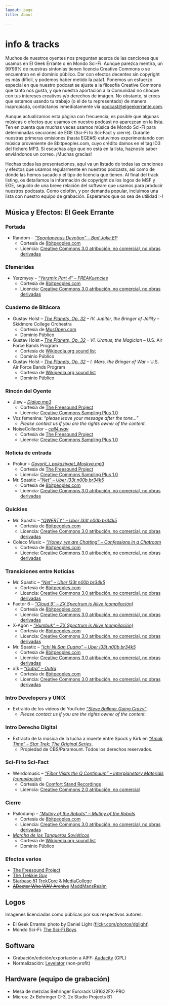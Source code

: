```yaml
---
layout: page
title: About

---
```


# info & tracks
Muchos de nuestros oyentes nos preguntan acerca de las canciones que usamos en El Geek Errante o en Mondo Sci-Fi. Aunque parezca mentira, un 99′99% de nuestras sintonías tienen licencia Creative Commons o se encuentran en el dominio público. Dar con efectos decentes sin copyright es más difícil, y podemos haber metido la pata1. Ponemos un esfuerzo especial en que nuestro podcast se ajuste a la filosofía Creative Commons que tanto nos gusta, y que nuestra aportación a la Comunidad no choque con tus intereses creativos y/o derechos de imágen. No obstante, si crees que estamos usando tu trabajo (o el de tu representado) de manera inapropiada, contáctanos inmediatamente vía <a href='ma&#105;&#108;to&#58;podc%&#54;1%7&#51;t%&#52;0elge%&#54;5k&#101;r%72%61%6Ete&#46;c%6&#70;m'>&#112;odcas&#116;&#64;el&#103;eekerran&#116;&#101;&#46;com</a>.

Aunque actualizamos esta página con frecuencia, es posible que algunas músicas o efectos que usamos en nuestro podcast no aparezcan en la lista. Ten en cuenta que muchas veces usamos música de Mondo Sci-Fi para determinadas secciones de EGE (Sci-Fi to Sci-Fact y cierre). Durante nuestras primeras emisiones (hasta EGE#6) estuvimos experimentando con música proveniente de 8bitpeoples.com, cuyo crédito damos en el tag ID3 del fichero MP3. Si escuchas algo que no está en la lista, haznoslo saber enviándonos un correo. ¡Muchas gracias!

Hechas todas las presentaciones, aquí va un listado de todas las canciones y efectos que usamos regularmente en nuestros podcasts, así como de dónde las hemos sacado y el tipo de licencia que tienen. Al final del track listing, os detallamos la información de copyright de los logos de MSF y EGE, seguido de una breve relación del software que usamos para producir nuestros podcasts. Como colofón, y por demanda popular, incluimos una lista con nuestro equipo de grabación. Esperamos que os sea de utilidad :-)

## Música y Efectos: El Geek Errante

### Portada
- Random – [*“Spontaneous Devotion” – Bad Joke EP*](http://www.8bitpeoples.com/products/520261-random-bad-joke-ep)
  - Cortesía de [8bitpeoples.com](http://www.8bitpeoples.com/)
  - Licencia: [Creative Commons 3.0 atribución, no comercial, no obras derivadas](https://creativecommons.org/licenses/by-nc-nd/3.0/)

### Efemérides
- Yerzmyey – [*“Yerzmix Part 4″ – FREAKuencies*](http://www.8bitpeoples.com/products/520268-yerzmyey-freakuencies)
  - Cortesía de [8bitpeoples.com](http://www.8bitpeoples.com/)
  - Licencia: [Creative Commons 3.0 atribución, no comercial, no obras derivadas](https://creativecommons.org/licenses/by-nc-nd/3.0/)

### Cuaderno de Bitácora
- Gustav Holst – *[The Planets, Op. 32](https://musopen.org/music/223/gustav-holst/the-planets-op-32/) – IV. Jupiter, the Bringer of Jollity* – Skidmore College Orchestra
  - Cortesía de [MusOpen.com](https://musopen.org/)
  - Dominio Público
- Gustav Holst – *[The Planets, Op. 32](https://en.wikipedia.org/wiki/The_Planets) – VI. Uranus, the Magician* – U.S. Air Force Bands Program
  - Cortesía de [Wikipedia.org sound list](https://en.wikipedia.org/wiki/Wikipedia:Sound/list)
  - Dominio Público
- Gustav Holst – *[The Planets, Op. 32](https://en.wikipedia.org/wiki/The_Planets) – I. Mars, the Bringer of War* – U.S. Air Force Bands Program
  - Cortesía de [Wikipedia.org sound list](https://en.wikipedia.org/wiki/Wikipedia:Sound/list)
  - Dominio Público

### Rincón del Oyente
- Jlew – [*Dialup.mp3*](http://www.freesound.org/people/Jlew/sounds/16475/)
  - Cortesía de [The Freesound Project](http://www.freesound.org/)
  - Licencia: [Creative Commons Sampling Plus 1.0](https://creativecommons.org/licenses/sampling+/1.0/)
- Voz femenina: *“please leave your message after the tone…”*
  - *Please contact us if you are the rights owner of the content.*
- NoiseCollector – [*call4.wav*](http://www.freesound.org/people/NoiseCollector/sounds/4998/)
  - Cortesía de [The Freesound Project](http://www.freesound.org/)
  - Licencia: [Creative Commons Sampling Plus 1.0](https://creativecommons.org/licenses/sampling+/1.0/)

### Noticia de entrada
- Prokur – [*Govorit_i_pokazivaet_Moskva.mp3*](http://www.freesound.org/people/Prokur/sounds/16832/)
  - Cortesía de [The Freesound Project](http://www.freesound.org/)
  - Licencia: [Creative Commons Sampling Plus 1.0](https://creativecommons.org/licenses/sampling+/1.0/)
- Mr. Spastic –[*“Net” – Uber l33t n00b br34k5*](http://www.8bitpeoples.com/products/520260-mr-spastic-uber-l33t-n00b-br34k5)
  - Cortesía de [8bitpeoples.com](http://www.8bitpeoples.com/)
  - Licencia: [Creative Commons 3.0 atribución, no comercial, no obras derivadas](https://creativecommons.org/licenses/by-nc-nd/3.0/)

### Quickies
- Mr. Spastic – [*“QWERTY” – Uber l33t n00b br34k5*](http://www.8bitpeoples.com/products/520260-mr-spastic-uber-l33t-n00b-br34k5)
  - Cortesía de [8bitpeoples.com](http://www.8bitpeoples.com/)
  - Licencia: [Creative Commons 3.0 atribución, no comercial, no obras derivadas](https://creativecommons.org/licenses/by-nc-nd/3.0/)
- Coleco Music – [*“Honey, we are Chatting” – Confessions in a Chatroom*](http://www.8bitpeoples.com/products/520249-coleco-music-confessions-in-a-chatroom)
  - Cortesía de [8bitpeoples.com](http://www.8bitpeoples.com/)
  - Licencia: [Creative Commons 3.0 atribución, no comercial, no obras derivadas](https://creativecommons.org/licenses/by-nc-nd/3.0/)

### Transiciones entre Noticias
- Mr. Spastic – [*“Net” – Uber l33t n00b br34k5*](http://www.8bitpeoples.com/products/520260-mr-spastic-uber-l33t-n00b-br34k5)
  - Cortesía de [8bitpeoples.com](http://www.8bitpeoples.com/)
  - Licencia: [Creative Commons 3.0 atribución, no comercial, no obras derivadas](https://creativecommons.org/licenses/by-nc-nd/3.0/)
- Factor 6 – [*“Cloud 9″ – ZX Spectrum is Alive (compilación)*](http://www.8bitpeoples.com/products/520176-ay-riders-zx-spectrum-is-alive)
  - Cortesía de [8bitpeoples.com](http://www.8bitpeoples.com/)
  - Licencia: [Creative Commons 3.0 atribución, no comercial, no obras derivadas](https://creativecommons.org/licenses/by-nc-nd/3.0/)
- X-Agon – [*“Humbuk” – ZX Spectrum is Alive (compilación)*]()
  - Cortesía de [8bitpeoples.com](http://www.8bitpeoples.com/)
  - Licencia: [Creative Commons 3.0 atribución, no comercial, no obras derivadas](https://creativecommons.org/licenses/by-nc-nd/3.0/)
- Mr. Spastic – [*“Ichi Ni San Cuatro” – Uber l33t n00b br34k5*](http://www.8bitpeoples.com/products/520260-mr-spastic-uber-l33t-n00b-br34k5)
  - Cortesía de [8bitpeoples.com](http://www.8bitpeoples.com/)
  - Licencia: [Creative Commons 3.0 atribución, no comercial, no obras derivadas](https://creativecommons.org/licenses/by-nc-nd/3.0/)
- x\|k – [*“Outra” – Outra*](http://www.8bitpeoples.com/products/520240-x-k-outra)
  - Cortesía de [8bitpeoples.com](http://www.8bitpeoples.com/)
  - Licencia: [Creative Commons 3.0 atribución, no comercial, no obras derivadas](https://creativecommons.org/licenses/by-nc-nd/3.0/)

### Intro Developers y UNIX
- Extraído de los vídeos de YouTube [*“Steve Ballmer Going Crazy”*](https://www.youtube.com/watch?v=I14b-C67EXY).
  - *Please contact us if you are the rights owner of the content.*

### Intro Derecho Digital
- Extracto de la música de la lucha a muerte entre Spock y Kirk en [*“Amok Time” – Star Trek: The Original Series*](https://www.youtube.com/watch?v=KCamCYip2t4).
  - Propiedad de CBS/Paramount. Todos los derechos reservados.

### Sci-Fi to Sci-Fact
- Weirdomusic – [*“Fiber Visits the Q Continuum” – Interplanetary Materials (compilación)*](http://www.comfortstand.com/catalog/020/index.html)
  - Cortesía de [Comfort Stand Recordings](http://www.comfortstand.com/)
  - Licencia: [Creative Commons 2.0 atribución, no comercial](https://creativecommons.org/licenses/by-nc/2.0/)

### Cierre
- Psilodump – [*“Mutiny of the Robots” – Mutiny of the Robots*](http://www.8bitpeoples.com/products/520250-psilodump-mutiny-of-the-robots)
  - Cortesía de [8bitpeoples.com](http://www.8bitpeoples.com/)
  - Licencia: [Creative Commons 3.0 atribución, no comercial, no obras derivadas](https://creativecommons.org/licenses/by-nc-nd/3.0/)
- [*Marcha de los Tanqueros Soviéticos*](https://en.wikipedia.org/wiki/March_of_the_Soviet_Tankmen)
  - Cortesía de [Wikipedia.org sound list](https://en.wikipedia.org/wiki/Wikipedia:Sound/list)
  - Dominio Público

### Efectos varios
- [The Freesound Project](https://freesound.org/)
- [The Trekkie Guy](http://www.trekkieguy.ca/)
- ~~[Starbase 51]()~~ [TrekCore](http://trekcore.com/audio/) & [MediaCollege](http://www.mediacollege.com/downloads/sound-effects/star-trek/)
- ~~[ADoctor Who WAV Archive]()~~ [MaddMansRealm](http://www.maddmansrealm.com/drwho/tardis/sounds/sounds.htm)

## Logos
Imagenes licenciadas como públicas por sus respectivos autores:
- El Geek Errante: photo by Daniel Light ([flickr.com/photos/dglight](https://www.flickr.com/photos/dglight/492431494))
- Mondo Sci-Fi: [The Sci-Fi Boys](http://www.imdb.com/title/tt0800191/)

## Software
- Grabación/edición/exportación a AIFF: [Audacity](http://www.audacityteam.org/) (GPL)
- Normalización: [Levelator](https://en.wikipedia.org/wiki/Levelator) (non-profit)

## Hardware (equipo de grabación)
- Mesa de mezclas Behringer Eurorack UB1622FX-PRO
- Micros: 2x Behringer C-3, 2x Studio Projects B1

